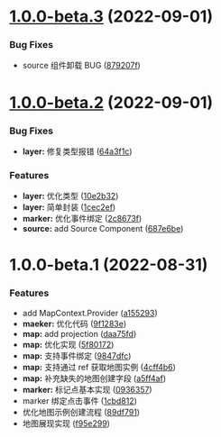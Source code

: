 # [1.0.0-beta.3](https://github.com/pansyjs/react-mapbox-gl/compare/v1.0.0-beta.2...v1.0.0-beta.3) (2022-09-01)

### Bug Fixes

- source 组件卸载 BUG ([879207f](https://github.com/pansyjs/react-mapbox-gl/commit/879207fa9a0e723f8c9e0dadaaa847bff749e2c2))

# [1.0.0-beta.2](https://github.com/pansyjs/react-mapbox-gl/compare/v1.0.0-beta.1...v1.0.0-beta.2) (2022-09-01)

### Bug Fixes

- **layer:** 修复类型报错 ([64a3f1c](https://github.com/pansyjs/react-mapbox-gl/commit/64a3f1cfc98cce26d16f171b40057051370c5611))

### Features

- **layer:** 优化类型 ([10e2b32](https://github.com/pansyjs/react-mapbox-gl/commit/10e2b3210a94c8bf75eff06e0cf87474c6052911))
- **layer:** 简单封装 ([1cec2ef](https://github.com/pansyjs/react-mapbox-gl/commit/1cec2ef3a74375787518a44486fa45b374ef29f9))
- **marker:** 优化事件绑定 ([2c8673f](https://github.com/pansyjs/react-mapbox-gl/commit/2c8673fef145a0ac1ae157226dee183775cea0a2))
- **source:** add Source Component ([687e6be](https://github.com/pansyjs/react-mapbox-gl/commit/687e6bed7235995f003fd0f5856471453f2bbd0b))

# 1.0.0-beta.1 (2022-08-31)

### Features

- add MapContext.Provider ([a155293](https://github.com/pansyjs/react-mapbox-gl/commit/a155293503ce8f27b7b27c9a9613feb68fb99742))
- **maeker:** 优化代码 ([9f1283e](https://github.com/pansyjs/react-mapbox-gl/commit/9f1283e7bd63059b62cffff8cb775c5f3daa02a7))
- **map:** add projection ([daa75fd](https://github.com/pansyjs/react-mapbox-gl/commit/daa75fdbe668cbecba42ec823426b709de4caa52))
- **map:** 优化实现 ([5f80172](https://github.com/pansyjs/react-mapbox-gl/commit/5f80172842e5e200e0ec08c2e6d6868fcae9df76))
- **map:** 支持事件绑定 ([9847dfc](https://github.com/pansyjs/react-mapbox-gl/commit/9847dfcbe7d7c1d7dbef447630cb947ff0af5a38))
- **map:** 支持通过 ref 获取地图实例 ([4cff4b6](https://github.com/pansyjs/react-mapbox-gl/commit/4cff4b666c3a434fde30c49a0979ea8cc1378ae9))
- **map:** 补充缺失的地图创建字段 ([a5ff4af](https://github.com/pansyjs/react-mapbox-gl/commit/a5ff4afebf425bff1921c9925f41952634d28b7e))
- **marker:** 标记点基本实现 ([0936357](https://github.com/pansyjs/react-mapbox-gl/commit/0936357d644480a9efd27ec3f96dfac11498145d))
- marker 绑定点击事件 ([1cbd812](https://github.com/pansyjs/react-mapbox-gl/commit/1cbd81267ab26daecc339517db2c4498761b2b2f))
- 优化地图示例创建流程 ([89df791](https://github.com/pansyjs/react-mapbox-gl/commit/89df791b2f9aadb4e61a114050a3a4f8ee5d8f5a))
- 地图展现实现 ([f95e299](https://github.com/pansyjs/react-mapbox-gl/commit/f95e2996575fae0c69180809ac79a62c4b564238))

